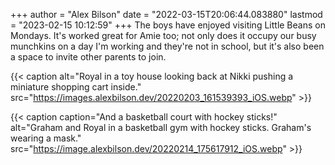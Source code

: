+++
author = "Alex Bilson"
date = "2022-03-15T20:06:44.083880"
lastmod = "2023-02-15 10:12:59"
+++
The boys have enjoyed visiting Little Beans on Mondays. It's worked great for Amie too; not only does it occupy our busy munchkins on a day I'm working and they're not in school, but it's also been a space to invite other parents to join.

{{< caption alt="Royal in a toy house looking back at Nikki pushing a miniature shopping cart inside." src="https://images.alexbilson.dev/20220203_161539393_iOS.webp" >}}

{{< caption caption="And a basketball court with hockey sticks!" alt="Graham and Royal in a basketball gym with hockey sticks. Graham's wearing a mask." src="https://image.alexbilson.dev/20220214_175617912_iOS.webp" >}}
